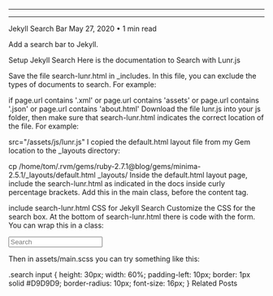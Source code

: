 
---
---

Jekyll Search Bar
May 27, 2020 • 1 min read

Add a search bar to Jekyll.

Setup Jekyll Search
Here is the documentation to Search with Lunr.js

Save the file search-lunr.html in _includes. In this file, you can exclude the types of documents to search. For example:

if page.url contains '.xml' or page.url contains 'assets' or page.url contains '.json' or page.url contains 'about.html'
Download the file lunr.js into your js folder, then make sure that search-lunr.html indicates the correct location of the file. For example:

src="/assets/js/lunr.js"
I copied the default.html layout file from my Gem location to the _layouts directory:

cp /home/tom/.rvm/gems/ruby-2.7.1@blog/gems/minima-2.5.1/_layouts/default.html _layouts/
Inside the default.html layout page, include the search-lunr.html as indicated in the docs inside curly percentage brackets. Add this in the main class, before the content tag.

include search-lunr.html
CSS for Jekyll Search
Customize the CSS for the search box. At the bottom of search-lunr.html there is code with the form. You can wrap this in a class:

<div class="search">
    <form onSubmit="return lunr_search(document.getElementById('lunrsearch').value);">
        <p><input type="text" class="form-control" id="lunrsearch" name="q" maxlength="255" value="" placeholder="Search" /></p>
    </form>
</div>
Then in assets/main.scss you can try something like this:

.search input {
    height: 30px;
    width: 60%;
    padding-left: 10px;
    border: 1px solid #D9D9D9;
    border-radius: 10px;
    font-size: 16px;
}
Related Posts
